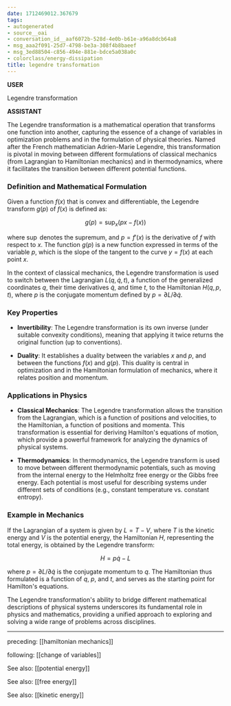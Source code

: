 ```yaml
---
date: 1712469012.367679
tags:
- autogenerated
- source__oai
- conversation_id__aaf6072b-528d-4e0b-b61e-a96a8dcb64a8
- msg_aaa2f091-25d7-4798-be3a-308f4b8baeef
- msg_3ed88504-c856-494e-881e-bdce5a038a0c
- colorclass/energy-dissipation
title: legendre transformation
---
```


**USER**

Legendre transformation


**ASSISTANT**

The Legendre transformation is a mathematical operation that transforms one function into another, capturing the essence of a change of variables in optimization problems and in the formulation of physical theories. Named after the French mathematician Adrien-Marie Legendre, this transformation is pivotal in moving between different formulations of classical mechanics (from Lagrangian to Hamiltonian mechanics) and in thermodynamics, where it facilitates the transition between different potential functions.

### Definition and Mathematical Formulation

Given a function $f(x)$ that is convex and differentiable, the Legendre transform $g(p)$ of $f(x)$ is defined as:

$$
g(p) = \sup_{x} (px - f(x))
$$

where $\sup$ denotes the supremum, and $p = f'(x)$ is the derivative of $f$ with respect to $x$. The function $g(p)$ is a new function expressed in terms of the variable $p$, which is the slope of the tangent to the curve $y = f(x)$ at each point $x$.

In the context of classical mechanics, the Legendre transformation is used to switch between the Lagrangian $L(q,\dot{q},t)$, a function of the generalized coordinates $q$, their time derivatives $\dot{q}$, and time $t$, to the Hamiltonian $H(q,p,t)$, where $p$ is the conjugate momentum defined by $p = \partial L / \partial \dot{q}$.

### Key Properties

- **Invertibility**: The Legendre transformation is its own inverse (under suitable convexity conditions), meaning that applying it twice returns the original function (up to conventions).

- **Duality**: It establishes a duality between the variables $x$ and $p$, and between the functions $f(x)$ and $g(p)$. This duality is central in optimization and in the Hamiltonian formulation of mechanics, where it relates position and momentum.

### Applications in Physics

- **Classical Mechanics**: The Legendre transformation allows the transition from the Lagrangian, which is a function of positions and velocities, to the Hamiltonian, a function of positions and momenta. This transformation is essential for deriving Hamilton's equations of motion, which provide a powerful framework for analyzing the dynamics of physical systems.

- **Thermodynamics**: In thermodynamics, the Legendre transform is used to move between different thermodynamic potentials, such as moving from the internal energy to the Helmholtz free energy or the Gibbs free energy. Each potential is most useful for describing systems under different sets of conditions (e.g., constant temperature vs. constant entropy).

### Example in Mechanics

If the Lagrangian of a system is given by $L = T - V$, where $T$ is the kinetic energy and $V$ is the potential energy, the Hamiltonian $H$, representing the total energy, is obtained by the Legendre transform:

$$
H = p\dot{q} - L
$$

where $p = \partial L / \partial \dot{q}$ is the conjugate momentum to $q$. The Hamiltonian thus formulated is a function of $q$, $p$, and $t$, and serves as the starting point for Hamilton's equations.

The Legendre transformation's ability to bridge different mathematical descriptions of physical systems underscores its fundamental role in physics and mathematics, providing a unified approach to exploring and solving a wide range of problems across disciplines.


---

preceding: [[hamiltonian mechanics]]  


following: [[change of variables]]

See also: [[potential energy]]


See also: [[free energy]]


See also: [[kinetic energy]]
